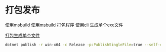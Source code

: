 # 打包发布

使用msbuild
[使用msbuild](https://docs.microsoft.com/zh-cn/visualstudio/msbuild/msbuild?view=vs-2022)
打包程序
[使用cli](https://docs.microsoft.com/zh-cn/dotnet/core/deploying/deploy-with-cli)
生成单个exe文件

[打包生成单个文件](https://docs.microsoft.com/zh-cn/dotnet/core/deploying/single-file)

```bash
dotnet publish -r win-x64 -c Release -p:PublishSingleFile=true --self-contained false
```
